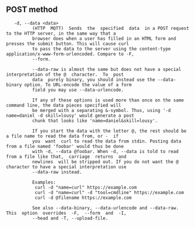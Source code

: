 ## POST method

       -d, --data <data>
              (HTTP  MQTT)  Sends  the  specified  data  in a POST request to the HTTP server, in the same way that a
              browser does when a user has filled in an HTML form and presses the submit button. This will cause curl
              to pass the data to the server using the content-type application/x-www-form-urlencoded. Compare to -F,
              --form.

              --data-raw is almost the same but does not have a special interpretation of the @  character.  To  post
              data  purely binary, you should instead use the --data-binary option. To URL-encode the value of a form
              field you may use --data-urlencode.

              If any of these options is used more than once on the same command line, the data pieces specified will
              be merged with a separating &-symbol. Thus, using '-d name=daniel -d skill=lousy' would generate a post
              chunk that looks like 'name=daniel&skill=lousy'.

              If you start the data with the letter @, the rest should be a file name to read the data from, or -  if
              you  want  curl to read the data from stdin. Posting data from a file named 'foobar' would thus be done
              with -d, --data @foobar. When -d, --data is told to read from a file like that,  carriage  returns  and
              newlines  will be stripped out. If you do not want the @ character to have a special interpretation use
              --data-raw instead.

              Examples:
               curl -d "name=curl" https://example.com
               curl -d "name=curl" -d "tool=cmdline" https://example.com
               curl -d @filename https://example.com

              See also --data-binary, --data-urlencode and --data-raw. This  option  overrides  -F,  --form  and  -I,
              --head and -T, --upload-file.
